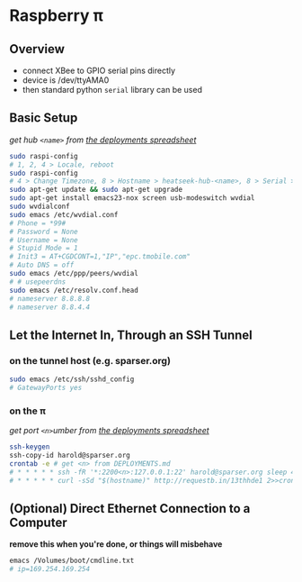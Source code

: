 # Raspberry π


## Overview
- connect XBee to GPIO serial pins directly
- device is /dev/ttyAMA0
- then standard python `serial` library can be used


## Basic Setup
*get hub `<name>` from [the deployments spreadsheet](https://docs.google.com/spreadsheets/d/1yk-R_rF-0QqRmxfcSnsiBipPfZUVG2DtNUoTY1Ut6RI/edit)*
```sh
sudo raspi-config
# 1, 2, 4 > Locale, reboot
sudo raspi-config
# 4 > Change Timezone, 8 > Hostname > heatseek-hub-<name>, 8 > Serial > Off, reboot
sudo apt-get update && sudo apt-get upgrade
sudo apt-get install emacs23-nox screen usb-modeswitch wvdial
sudo wvdialconf
sudo emacs /etc/wvdial.conf
# Phone = *99#
# Password = None
# Username = None
# Stupid Mode = 1
# Init3 = AT+CGDCONT=1,"IP","epc.tmobile.com"
# Auto DNS = off
sudo emacs /etc/ppp/peers/wvdial
# # usepeerdns
sudo emacs /etc/resolv.conf.head
# nameserver 8.8.8.8
# nameserver 8.8.4.4
```


## Let the Internet In, Through an SSH Tunnel

### on the tunnel host (e.g. sparser.org)
```sh
sudo emacs /etc/ssh/sshd_config
# GatewayPorts yes
```

### on the π
*get port `<n>`umber from [the deployments spreadsheet](https://docs.google.com/spreadsheets/d/1yk-R_rF-0QqRmxfcSnsiBipPfZUVG2DtNUoTY1Ut6RI/edit)*
```sh
ssh-keygen
ssh-copy-id harold@sparser.org
crontab -e # get <n> from DEPLOYMENTS.md
# * * * * * ssh -fR '*:2200<n>:127.0.0.1:22' harold@sparser.org sleep 45 2>>cron-log.txt
# * * * * * curl -sSd "$(hostname)" http://requestb.in/13thhde1 2>>cron-log.txt
```


## (Optional) Direct Ethernet Connection to a Computer
**remove this when you're done, or things will misbehave**
```sh
emacs /Volumes/boot/cmdline.txt
# ip=169.254.169.254
```
